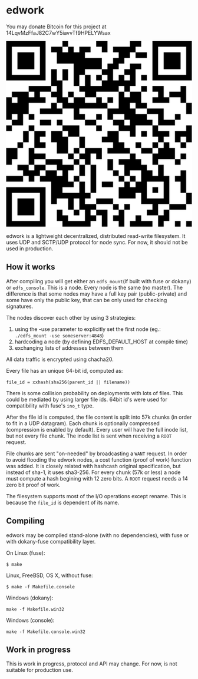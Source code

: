 # edwork
You may donate Bitcoin for this project at 14LqvMzFfaJ82C7wY5iavvTf9HPELYWsax

![14LqvMzFfaJ82C7wY5iavvTf9HPELYWsax](btcaddress.png)

edwork is a lightweight decentralized, distributed read-write filesystem. It uses UDP and SCTP/UDP protocol for node sync. For now, it should not be used in production.

How it works
------------

After compiling you will get either an `edfs_mount`(if built with fuse or dokany) or `edfs_console`. This is a node. Every node is the same (no master). The difference is that some nodes may have a full key pair (public-private) and some have only the public key, that can be only used for checking signatures.

The nodes discover each other by using 3 strategies:
1. using the -use parameter to explicitly set the first node (eg.: `./edfs_mount -use someserver:4848`)
2. hardcoding a node (by defining EDFS_DEFAULT_HOST at compile time)
3. exchanging lists of addresses between them

All data traffic is encrypted using chacha20.

Every file has an unique 64-bit id, computed as:
```
file_id = xxhash(sha256(parent_id || filename))
```

There is some collision probability on deployments with lots of files. This could be mediated by using larger file ids. 64bit id's were used for compatibility with fuse's `ino_t` type.

After the file id is computed, the file content is split into 57k chunks (in order to fit in a UDP datagram). Each chunk is optionally compressed (compression is enabled by default). 
Every user will have the full inode list, but not every file chunk. The inode list is sent when receiving a `ROOT` request.

File chunks are sent "on-needed" by broadcasting a ``WANT`` request. In order to avoid flooding the edwork nodes, a cost function (proof of work) function was added. It is closely related with hashcash original specification, but instead of sha-1, it uses sha3-256. For every chunk (57k or less) a node must compute a hash begining with 12 zero bits. A `ROOT` request needs a 14 zero bit  proof of work.

The filesystem supports most of the I/O operations except rename. This is because the `file_id` is dependent of its name.

Compiling
------------

edwork may be compiled stand-alone (with no dependencies), with fuse or with dokany-fuse compatibility layer.

On Linux (fuse):
```
$ make
```

Linux, FreeBSD, OS X, without fuse:
```
$ make -f Makefile.console
```

Windows (dokany):
```
make -f Makefile.win32
```

Windows (console):
```
make -f Makefile.console.win32
```

Work in progress
------------
This is work in progress, protocol and API may change. For now, is not suitable for production use.
